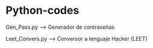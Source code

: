 # Python-codes

Gen_Pass.py --> Generador de contraseñas 

Leet_Convers.py --> Conversor a lenguaje Hacker (LEET)

